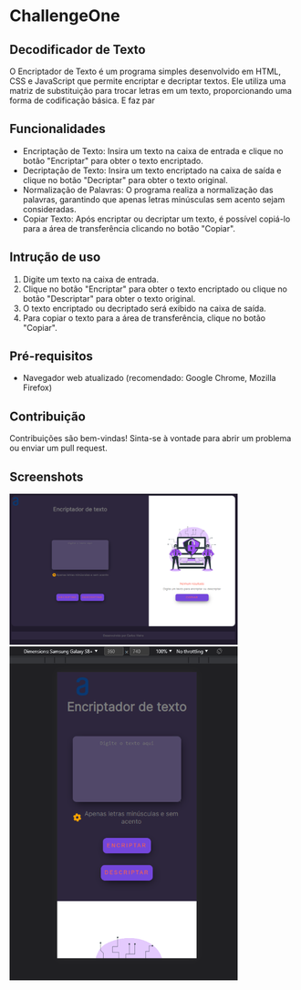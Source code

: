 # ChallengeOne



## Decodificador de Texto

O Encriptador de Texto é um programa simples desenvolvido em HTML, CSS e JavaScript que permite encriptar e decriptar textos. Ele utiliza uma matriz de substituição para trocar letras em um texto, proporcionando uma forma de codificação básica.
E faz par

## Funcionalidades

- Encriptação de Texto: Insira um texto na caixa de entrada e clique no botão "Encriptar" para obter o texto encriptado.
- Decriptação de Texto: Insira um texto encriptado na caixa de saída e clique no botão "Decriptar" para obter o texto original.
- Normalização de Palavras: O programa realiza a normalização das palavras, garantindo que apenas letras minúsculas sem acento sejam consideradas.
- Copiar Texto: Após encriptar ou decriptar um texto, é possível copiá-lo para a área de transferência clicando no botão "Copiar".

## Intrução de uso

1. Digite um texto na caixa de entrada.
2. Clique no botão "Encriptar" para obter o texto encriptado ou clique no botão "Descriptar" para obter o texto original.
3. O texto encriptado ou decriptado será exibido na caixa de saída.
4. Para copiar o texto para a área de transferência, clique no botão "Copiar".

## Pré-requisitos

- Navegador web atualizado (recomendado: Google Chrome, Mozilla Firefox)

## Contribuição

Contribuições são bem-vindas! Sinta-se à vontade para abrir um problema ou enviar um pull request.

## Screenshots

<img src="assets/desktop-view.png" alt="Descrição da Imagem 1" width="400">
<img src="assets/mobile-view.png" alt="Descrição da Imagem 2" width="400">
